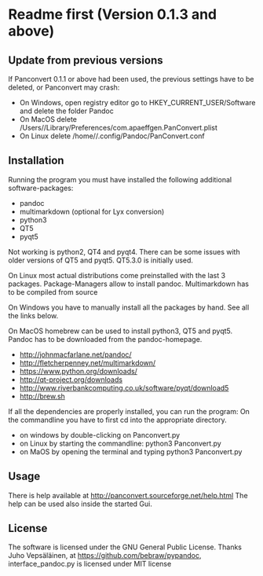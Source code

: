 # Readme first (Version 0.1.3 and above)
## Update from previous versions
If Panconvert 0.1.1 or above had been used, the previous settings have to be deleted, or Panconvert may crash: 

- On Windows, open registry editor go to HKEY_CURRENT_USER/Software and delete the folder Pandoc
- On MacOS delete /Users/<USERNAME>/Library/Preferences/com.apaeffgen.PanConvert.plist
- On Linux delete /home/<USERNAME>/.config/Pandoc/PanConvert.conf

## Installation

Running the program you must have installed the following additional software-packages:

- pandoc
- multimarkdown (optional for Lyx conversion)
- python3
- QT5
- pyqt5

Not working is python2, QT4 and pyqt4. There can be some issues with older versions of QT5 and pyqt5. QT5.3.0 is
initially used.


On Linux most actual distributions come preinstalled with the last 3 packages. Package-Managers allow to install pandoc.
Multimarkdown has to be compiled from source

On Windows you have to manually install all the packages by hand. See all the links below.

On MacOS homebrew can be used to install python3, QT5 and pyqt5. Pandoc has to be downloaded from the pandoc-homepage.


- http://johnmacfarlane.net/pandoc/
- http://fletcherpenney.net/multimarkdown/
- https://www.python.org/downloads/
- http://qt-project.org/downloads
- http://www.riverbankcomputing.co.uk/software/pyqt/download5
- http://brew.sh

If all the dependencies are properly installed, you can run the program:
On the commandline you have to first cd into the appropriate directory.

- on windows by double-clicking on Panconvert.py
- on Linux by starting the commandline: python3 Panconvert.py
- on MaOS by opening the terminal and typing python3 Panconvert.py

## Usage

There is help available at http://panconvert.sourceforge.net/help.html
The help can be used also inside the started Gui.

## License

The software is licensed under the GNU General Public License.
Thanks Juho Vepsäläinen, at https://github.com/bebraw/pypandoc, interface_pandoc.py is licensed under MIT license


